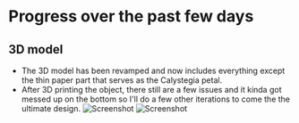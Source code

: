 # Progress over the past few days

## 3D model

- The 3D model has been revamped and now includes everything except the thin paper part that serves as the Calystegia petal.
- After 3D printing the object, there still are a few issues and it kinda got messed up on the bottom so I'll do a few other iterations to come the the ultimate design.
![Screenshot](IMG_5721.png)
![Screenshot](IMG_5722.png)